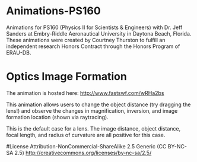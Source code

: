# Animations-PS160
Animations for PS160 (Physics II for Scientists & Engineers) with Dr. Jeff Sanders at Embry-Riddle Aeronautical University in Daytona Beach, Florida. These animations were created by Courtney Thurston to fulfill an independent research Honors Contract through the Honors Program of ERAU-DB.

# Optics Image Formation
The animation is hosted here: http://www.fastswf.com/wRHa2bs

This animation allows users to change the object distance (try dragging the lens!) and observe the changes in magnification, inversion, and image formation location (shown via raytracing). 

This is the default case for a lens. The image distance, object distance, focal length, and radius of curvature are all positive for this case. 

#License
Attribution-NonCommercial-ShareAlike 2.5 Generic (CC BY-NC-SA 2.5)
http://creativecommons.org/licenses/by-nc-sa/2.5/
